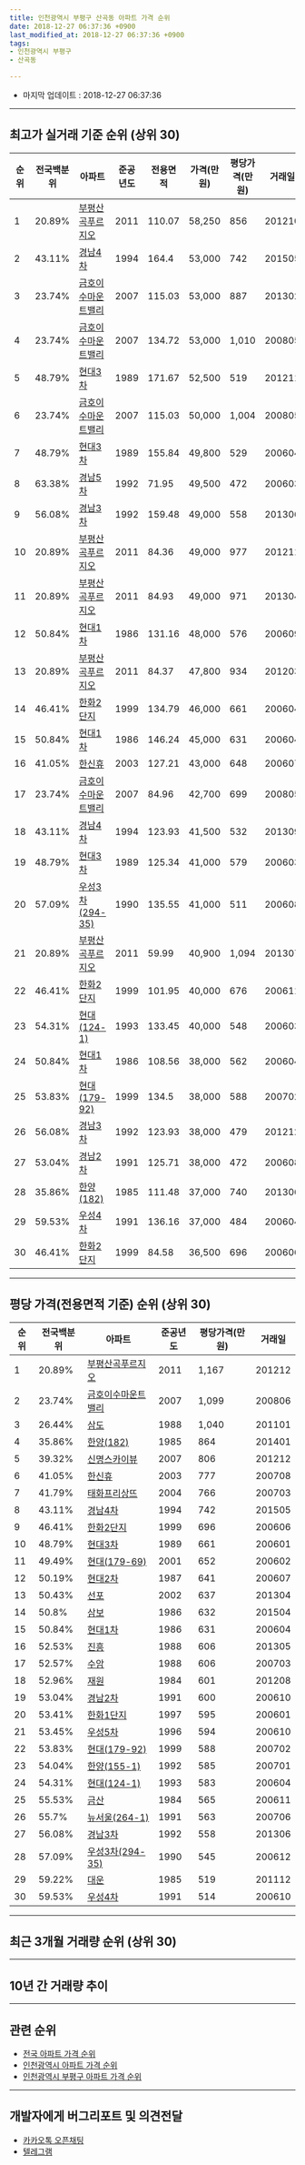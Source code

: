 ```yaml
---
title: 인천광역시 부평구 산곡동 아파트 가격 순위
date: 2018-12-27 06:37:36 +0900
last_modified_at: 2018-12-27 06:37:36 +0900
tags:
- 인천광역시 부평구
- 산곡동

---
```


* 마지막 업데이트 : 2018-12-27 06:37:36

---

## 최고가 실거래 기준 순위 (상위 30)


|순위|전국백분위|아파트|준공년도|전용면적|가격(만원)|평당가격(만원)|거래일|
|---|---|---|---|---|---|---|---|
|1|20.89%|[부평산곡푸르지오](https://search.naver.com/search.naver?query=%EC%9D%B8%EC%B2%9C%EA%B4%91%EC%97%AD%EC%8B%9C+%EB%B6%80%ED%8F%89%EA%B5%AC+%EC%82%B0%EA%B3%A1%EB%8F%99+%EB%B6%80%ED%8F%89%EC%82%B0%EA%B3%A1%ED%91%B8%EB%A5%B4%EC%A7%80%EC%98%A4)|2011|110.07|58,250|856|201210|
|2|43.11%|[경남4차](https://search.naver.com/search.naver?query=%EC%9D%B8%EC%B2%9C%EA%B4%91%EC%97%AD%EC%8B%9C+%EB%B6%80%ED%8F%89%EA%B5%AC+%EC%82%B0%EA%B3%A1%EB%8F%99+%EA%B2%BD%EB%82%A84%EC%B0%A8)|1994|164.4|53,000|742|201505|
|3|23.74%|[금호이수마운트밸리](https://search.naver.com/search.naver?query=%EC%9D%B8%EC%B2%9C%EA%B4%91%EC%97%AD%EC%8B%9C+%EB%B6%80%ED%8F%89%EA%B5%AC+%EC%82%B0%EA%B3%A1%EB%8F%99+%EA%B8%88%ED%98%B8%EC%9D%B4%EC%88%98%EB%A7%88%EC%9A%B4%ED%8A%B8%EB%B0%B8%EB%A6%AC)|2007|115.03|53,000|887|201302|
|4|23.74%|[금호이수마운트밸리](https://search.naver.com/search.naver?query=%EC%9D%B8%EC%B2%9C%EA%B4%91%EC%97%AD%EC%8B%9C+%EB%B6%80%ED%8F%89%EA%B5%AC+%EC%82%B0%EA%B3%A1%EB%8F%99+%EA%B8%88%ED%98%B8%EC%9D%B4%EC%88%98%EB%A7%88%EC%9A%B4%ED%8A%B8%EB%B0%B8%EB%A6%AC)|2007|134.72|53,000|1,010|200805|
|5|48.79%|[현대3차](https://search.naver.com/search.naver?query=%EC%9D%B8%EC%B2%9C%EA%B4%91%EC%97%AD%EC%8B%9C+%EB%B6%80%ED%8F%89%EA%B5%AC+%EC%82%B0%EA%B3%A1%EB%8F%99+%ED%98%84%EB%8C%803%EC%B0%A8)|1989|171.67|52,500|519|201211|
|6|23.74%|[금호이수마운트밸리](https://search.naver.com/search.naver?query=%EC%9D%B8%EC%B2%9C%EA%B4%91%EC%97%AD%EC%8B%9C+%EB%B6%80%ED%8F%89%EA%B5%AC+%EC%82%B0%EA%B3%A1%EB%8F%99+%EA%B8%88%ED%98%B8%EC%9D%B4%EC%88%98%EB%A7%88%EC%9A%B4%ED%8A%B8%EB%B0%B8%EB%A6%AC)|2007|115.03|50,000|1,004|200805|
|7|48.79%|[현대3차](https://search.naver.com/search.naver?query=%EC%9D%B8%EC%B2%9C%EA%B4%91%EC%97%AD%EC%8B%9C+%EB%B6%80%ED%8F%89%EA%B5%AC+%EC%82%B0%EA%B3%A1%EB%8F%99+%ED%98%84%EB%8C%803%EC%B0%A8)|1989|155.84|49,800|529|200604|
|8|63.38%|[경남5차](https://search.naver.com/search.naver?query=%EC%9D%B8%EC%B2%9C%EA%B4%91%EC%97%AD%EC%8B%9C+%EB%B6%80%ED%8F%89%EA%B5%AC+%EC%82%B0%EA%B3%A1%EB%8F%99+%EA%B2%BD%EB%82%A85%EC%B0%A8)|1992|71.95|49,500|472|200603|
|9|56.08%|[경남3차](https://search.naver.com/search.naver?query=%EC%9D%B8%EC%B2%9C%EA%B4%91%EC%97%AD%EC%8B%9C+%EB%B6%80%ED%8F%89%EA%B5%AC+%EC%82%B0%EA%B3%A1%EB%8F%99+%EA%B2%BD%EB%82%A83%EC%B0%A8)|1992|159.48|49,000|558|201306|
|10|20.89%|[부평산곡푸르지오](https://search.naver.com/search.naver?query=%EC%9D%B8%EC%B2%9C%EA%B4%91%EC%97%AD%EC%8B%9C+%EB%B6%80%ED%8F%89%EA%B5%AC+%EC%82%B0%EA%B3%A1%EB%8F%99+%EB%B6%80%ED%8F%89%EC%82%B0%EA%B3%A1%ED%91%B8%EB%A5%B4%EC%A7%80%EC%98%A4)|2011|84.36|49,000|977|201211|
|11|20.89%|[부평산곡푸르지오](https://search.naver.com/search.naver?query=%EC%9D%B8%EC%B2%9C%EA%B4%91%EC%97%AD%EC%8B%9C+%EB%B6%80%ED%8F%89%EA%B5%AC+%EC%82%B0%EA%B3%A1%EB%8F%99+%EB%B6%80%ED%8F%89%EC%82%B0%EA%B3%A1%ED%91%B8%EB%A5%B4%EC%A7%80%EC%98%A4)|2011|84.93|49,000|971|201304|
|12|50.84%|[현대1차](https://search.naver.com/search.naver?query=%EC%9D%B8%EC%B2%9C%EA%B4%91%EC%97%AD%EC%8B%9C+%EB%B6%80%ED%8F%89%EA%B5%AC+%EC%82%B0%EA%B3%A1%EB%8F%99+%ED%98%84%EB%8C%801%EC%B0%A8)|1986|131.16|48,000|576|200609|
|13|20.89%|[부평산곡푸르지오](https://search.naver.com/search.naver?query=%EC%9D%B8%EC%B2%9C%EA%B4%91%EC%97%AD%EC%8B%9C+%EB%B6%80%ED%8F%89%EA%B5%AC+%EC%82%B0%EA%B3%A1%EB%8F%99+%EB%B6%80%ED%8F%89%EC%82%B0%EA%B3%A1%ED%91%B8%EB%A5%B4%EC%A7%80%EC%98%A4)|2011|84.37|47,800|934|201203|
|14|46.41%|[한화2단지](https://search.naver.com/search.naver?query=%EC%9D%B8%EC%B2%9C%EA%B4%91%EC%97%AD%EC%8B%9C+%EB%B6%80%ED%8F%89%EA%B5%AC+%EC%82%B0%EA%B3%A1%EB%8F%99+%ED%95%9C%ED%99%942%EB%8B%A8%EC%A7%80)|1999|134.79|46,000|661|200604|
|15|50.84%|[현대1차](https://search.naver.com/search.naver?query=%EC%9D%B8%EC%B2%9C%EA%B4%91%EC%97%AD%EC%8B%9C+%EB%B6%80%ED%8F%89%EA%B5%AC+%EC%82%B0%EA%B3%A1%EB%8F%99+%ED%98%84%EB%8C%801%EC%B0%A8)|1986|146.24|45,000|631|200604|
|16|41.05%|[한신휴](https://search.naver.com/search.naver?query=%EC%9D%B8%EC%B2%9C%EA%B4%91%EC%97%AD%EC%8B%9C+%EB%B6%80%ED%8F%89%EA%B5%AC+%EC%82%B0%EA%B3%A1%EB%8F%99+%ED%95%9C%EC%8B%A0%ED%9C%B4)|2003|127.21|43,000|648|200607|
|17|23.74%|[금호이수마운트밸리](https://search.naver.com/search.naver?query=%EC%9D%B8%EC%B2%9C%EA%B4%91%EC%97%AD%EC%8B%9C+%EB%B6%80%ED%8F%89%EA%B5%AC+%EC%82%B0%EA%B3%A1%EB%8F%99+%EA%B8%88%ED%98%B8%EC%9D%B4%EC%88%98%EB%A7%88%EC%9A%B4%ED%8A%B8%EB%B0%B8%EB%A6%AC)|2007|84.96|42,700|699|200805|
|18|43.11%|[경남4차](https://search.naver.com/search.naver?query=%EC%9D%B8%EC%B2%9C%EA%B4%91%EC%97%AD%EC%8B%9C+%EB%B6%80%ED%8F%89%EA%B5%AC+%EC%82%B0%EA%B3%A1%EB%8F%99+%EA%B2%BD%EB%82%A84%EC%B0%A8)|1994|123.93|41,500|532|201309|
|19|48.79%|[현대3차](https://search.naver.com/search.naver?query=%EC%9D%B8%EC%B2%9C%EA%B4%91%EC%97%AD%EC%8B%9C+%EB%B6%80%ED%8F%89%EA%B5%AC+%EC%82%B0%EA%B3%A1%EB%8F%99+%ED%98%84%EB%8C%803%EC%B0%A8)|1989|125.34|41,000|579|200603|
|20|57.09%|[우성3차(294-35)](https://search.naver.com/search.naver?query=%EC%9D%B8%EC%B2%9C%EA%B4%91%EC%97%AD%EC%8B%9C+%EB%B6%80%ED%8F%89%EA%B5%AC+%EC%82%B0%EA%B3%A1%EB%8F%99+%EC%9A%B0%EC%84%B13%EC%B0%A8%28294-35%29)|1990|135.55|41,000|511|200608|
|21|20.89%|[부평산곡푸르지오](https://search.naver.com/search.naver?query=%EC%9D%B8%EC%B2%9C%EA%B4%91%EC%97%AD%EC%8B%9C+%EB%B6%80%ED%8F%89%EA%B5%AC+%EC%82%B0%EA%B3%A1%EB%8F%99+%EB%B6%80%ED%8F%89%EC%82%B0%EA%B3%A1%ED%91%B8%EB%A5%B4%EC%A7%80%EC%98%A4)|2011|59.99|40,900|1,094|201307|
|22|46.41%|[한화2단지](https://search.naver.com/search.naver?query=%EC%9D%B8%EC%B2%9C%EA%B4%91%EC%97%AD%EC%8B%9C+%EB%B6%80%ED%8F%89%EA%B5%AC+%EC%82%B0%EA%B3%A1%EB%8F%99+%ED%95%9C%ED%99%942%EB%8B%A8%EC%A7%80)|1999|101.95|40,000|676|200611|
|23|54.31%|[현대(124-1)](https://search.naver.com/search.naver?query=%EC%9D%B8%EC%B2%9C%EA%B4%91%EC%97%AD%EC%8B%9C+%EB%B6%80%ED%8F%89%EA%B5%AC+%EC%82%B0%EA%B3%A1%EB%8F%99+%ED%98%84%EB%8C%80%28124-1%29)|1993|133.45|40,000|548|200603|
|24|50.84%|[현대1차](https://search.naver.com/search.naver?query=%EC%9D%B8%EC%B2%9C%EA%B4%91%EC%97%AD%EC%8B%9C+%EB%B6%80%ED%8F%89%EA%B5%AC+%EC%82%B0%EA%B3%A1%EB%8F%99+%ED%98%84%EB%8C%801%EC%B0%A8)|1986|108.56|38,000|562|200604|
|25|53.83%|[현대(179-92)](https://search.naver.com/search.naver?query=%EC%9D%B8%EC%B2%9C%EA%B4%91%EC%97%AD%EC%8B%9C+%EB%B6%80%ED%8F%89%EA%B5%AC+%EC%82%B0%EA%B3%A1%EB%8F%99+%ED%98%84%EB%8C%80%28179-92%29)|1999|134.5|38,000|588|200702|
|26|56.08%|[경남3차](https://search.naver.com/search.naver?query=%EC%9D%B8%EC%B2%9C%EA%B4%91%EC%97%AD%EC%8B%9C+%EB%B6%80%ED%8F%89%EA%B5%AC+%EC%82%B0%EA%B3%A1%EB%8F%99+%EA%B2%BD%EB%82%A83%EC%B0%A8)|1992|123.93|38,000|479|201212|
|27|53.04%|[경남2차](https://search.naver.com/search.naver?query=%EC%9D%B8%EC%B2%9C%EA%B4%91%EC%97%AD%EC%8B%9C+%EB%B6%80%ED%8F%89%EA%B5%AC+%EC%82%B0%EA%B3%A1%EB%8F%99+%EA%B2%BD%EB%82%A82%EC%B0%A8)|1991|125.71|38,000|472|200608|
|28|35.86%|[한양(182)](https://search.naver.com/search.naver?query=%EC%9D%B8%EC%B2%9C%EA%B4%91%EC%97%AD%EC%8B%9C+%EB%B6%80%ED%8F%89%EA%B5%AC+%EC%82%B0%EA%B3%A1%EB%8F%99+%ED%95%9C%EC%96%91%28182%29)|1985|111.48|37,000|740|201306|
|29|59.53%|[우성4차](https://search.naver.com/search.naver?query=%EC%9D%B8%EC%B2%9C%EA%B4%91%EC%97%AD%EC%8B%9C+%EB%B6%80%ED%8F%89%EA%B5%AC+%EC%82%B0%EA%B3%A1%EB%8F%99+%EC%9A%B0%EC%84%B14%EC%B0%A8)|1991|136.16|37,000|484|200604|
|30|46.41%|[한화2단지](https://search.naver.com/search.naver?query=%EC%9D%B8%EC%B2%9C%EA%B4%91%EC%97%AD%EC%8B%9C+%EB%B6%80%ED%8F%89%EA%B5%AC+%EC%82%B0%EA%B3%A1%EB%8F%99+%ED%95%9C%ED%99%942%EB%8B%A8%EC%A7%80)|1999|84.58|36,500|696|200606|


---

## 평당 가격(전용면적 기준) 순위 (상위 30)


|순위|전국백분위|아파트|준공년도|평당가격(만원)|거래일|
|---|---|---|---|---|---|
|1|20.89%|[부평산곡푸르지오](https://search.naver.com/search.naver?query=%EC%9D%B8%EC%B2%9C%EA%B4%91%EC%97%AD%EC%8B%9C+%EB%B6%80%ED%8F%89%EA%B5%AC+%EC%82%B0%EA%B3%A1%EB%8F%99+%EB%B6%80%ED%8F%89%EC%82%B0%EA%B3%A1%ED%91%B8%EB%A5%B4%EC%A7%80%EC%98%A4)|2011|1,167|201212|
|2|23.74%|[금호이수마운트밸리](https://search.naver.com/search.naver?query=%EC%9D%B8%EC%B2%9C%EA%B4%91%EC%97%AD%EC%8B%9C+%EB%B6%80%ED%8F%89%EA%B5%AC+%EC%82%B0%EA%B3%A1%EB%8F%99+%EA%B8%88%ED%98%B8%EC%9D%B4%EC%88%98%EB%A7%88%EC%9A%B4%ED%8A%B8%EB%B0%B8%EB%A6%AC)|2007|1,099|200806|
|3|26.44%|[삼도](https://search.naver.com/search.naver?query=%EC%9D%B8%EC%B2%9C%EA%B4%91%EC%97%AD%EC%8B%9C+%EB%B6%80%ED%8F%89%EA%B5%AC+%EC%82%B0%EA%B3%A1%EB%8F%99+%EC%82%BC%EB%8F%84)|1988|1,040|201101|
|4|35.86%|[한양(182)](https://search.naver.com/search.naver?query=%EC%9D%B8%EC%B2%9C%EA%B4%91%EC%97%AD%EC%8B%9C+%EB%B6%80%ED%8F%89%EA%B5%AC+%EC%82%B0%EA%B3%A1%EB%8F%99+%ED%95%9C%EC%96%91%28182%29)|1985|864|201401|
|5|39.32%|[신명스카이뷰](https://search.naver.com/search.naver?query=%EC%9D%B8%EC%B2%9C%EA%B4%91%EC%97%AD%EC%8B%9C+%EB%B6%80%ED%8F%89%EA%B5%AC+%EC%82%B0%EA%B3%A1%EB%8F%99+%EC%8B%A0%EB%AA%85%EC%8A%A4%EC%B9%B4%EC%9D%B4%EB%B7%B0)|2007|806|201212|
|6|41.05%|[한신휴](https://search.naver.com/search.naver?query=%EC%9D%B8%EC%B2%9C%EA%B4%91%EC%97%AD%EC%8B%9C+%EB%B6%80%ED%8F%89%EA%B5%AC+%EC%82%B0%EA%B3%A1%EB%8F%99+%ED%95%9C%EC%8B%A0%ED%9C%B4)|2003|777|200708|
|7|41.79%|[태화프리상뜨](https://search.naver.com/search.naver?query=%EC%9D%B8%EC%B2%9C%EA%B4%91%EC%97%AD%EC%8B%9C+%EB%B6%80%ED%8F%89%EA%B5%AC+%EC%82%B0%EA%B3%A1%EB%8F%99+%ED%83%9C%ED%99%94%ED%94%84%EB%A6%AC%EC%83%81%EB%9C%A8)|2004|766|200703|
|8|43.11%|[경남4차](https://search.naver.com/search.naver?query=%EC%9D%B8%EC%B2%9C%EA%B4%91%EC%97%AD%EC%8B%9C+%EB%B6%80%ED%8F%89%EA%B5%AC+%EC%82%B0%EA%B3%A1%EB%8F%99+%EA%B2%BD%EB%82%A84%EC%B0%A8)|1994|742|201505|
|9|46.41%|[한화2단지](https://search.naver.com/search.naver?query=%EC%9D%B8%EC%B2%9C%EA%B4%91%EC%97%AD%EC%8B%9C+%EB%B6%80%ED%8F%89%EA%B5%AC+%EC%82%B0%EA%B3%A1%EB%8F%99+%ED%95%9C%ED%99%942%EB%8B%A8%EC%A7%80)|1999|696|200606|
|10|48.79%|[현대3차](https://search.naver.com/search.naver?query=%EC%9D%B8%EC%B2%9C%EA%B4%91%EC%97%AD%EC%8B%9C+%EB%B6%80%ED%8F%89%EA%B5%AC+%EC%82%B0%EA%B3%A1%EB%8F%99+%ED%98%84%EB%8C%803%EC%B0%A8)|1989|661|200601|
|11|49.49%|[현대(179-69)](https://search.naver.com/search.naver?query=%EC%9D%B8%EC%B2%9C%EA%B4%91%EC%97%AD%EC%8B%9C+%EB%B6%80%ED%8F%89%EA%B5%AC+%EC%82%B0%EA%B3%A1%EB%8F%99+%ED%98%84%EB%8C%80%28179-69%29)|2001|652|200602|
|12|50.19%|[현대2차](https://search.naver.com/search.naver?query=%EC%9D%B8%EC%B2%9C%EA%B4%91%EC%97%AD%EC%8B%9C+%EB%B6%80%ED%8F%89%EA%B5%AC+%EC%82%B0%EA%B3%A1%EB%8F%99+%ED%98%84%EB%8C%802%EC%B0%A8)|1987|641|200607|
|13|50.43%|[선포](https://search.naver.com/search.naver?query=%EC%9D%B8%EC%B2%9C%EA%B4%91%EC%97%AD%EC%8B%9C+%EB%B6%80%ED%8F%89%EA%B5%AC+%EC%82%B0%EA%B3%A1%EB%8F%99+%EC%84%A0%ED%8F%AC)|2002|637|201304|
|14|50.8%|[삼보](https://search.naver.com/search.naver?query=%EC%9D%B8%EC%B2%9C%EA%B4%91%EC%97%AD%EC%8B%9C+%EB%B6%80%ED%8F%89%EA%B5%AC+%EC%82%B0%EA%B3%A1%EB%8F%99+%EC%82%BC%EB%B3%B4)|1986|632|201504|
|15|50.84%|[현대1차](https://search.naver.com/search.naver?query=%EC%9D%B8%EC%B2%9C%EA%B4%91%EC%97%AD%EC%8B%9C+%EB%B6%80%ED%8F%89%EA%B5%AC+%EC%82%B0%EA%B3%A1%EB%8F%99+%ED%98%84%EB%8C%801%EC%B0%A8)|1986|631|200604|
|16|52.53%|[진흥](https://search.naver.com/search.naver?query=%EC%9D%B8%EC%B2%9C%EA%B4%91%EC%97%AD%EC%8B%9C+%EB%B6%80%ED%8F%89%EA%B5%AC+%EC%82%B0%EA%B3%A1%EB%8F%99+%EC%A7%84%ED%9D%A5)|1988|606|201305|
|17|52.57%|[수암](https://search.naver.com/search.naver?query=%EC%9D%B8%EC%B2%9C%EA%B4%91%EC%97%AD%EC%8B%9C+%EB%B6%80%ED%8F%89%EA%B5%AC+%EC%82%B0%EA%B3%A1%EB%8F%99+%EC%88%98%EC%95%94)|1988|606|200703|
|18|52.96%|[재원](https://search.naver.com/search.naver?query=%EC%9D%B8%EC%B2%9C%EA%B4%91%EC%97%AD%EC%8B%9C+%EB%B6%80%ED%8F%89%EA%B5%AC+%EC%82%B0%EA%B3%A1%EB%8F%99+%EC%9E%AC%EC%9B%90)|1984|601|201208|
|19|53.04%|[경남2차](https://search.naver.com/search.naver?query=%EC%9D%B8%EC%B2%9C%EA%B4%91%EC%97%AD%EC%8B%9C+%EB%B6%80%ED%8F%89%EA%B5%AC+%EC%82%B0%EA%B3%A1%EB%8F%99+%EA%B2%BD%EB%82%A82%EC%B0%A8)|1991|600|200610|
|20|53.41%|[한화1단지](https://search.naver.com/search.naver?query=%EC%9D%B8%EC%B2%9C%EA%B4%91%EC%97%AD%EC%8B%9C+%EB%B6%80%ED%8F%89%EA%B5%AC+%EC%82%B0%EA%B3%A1%EB%8F%99+%ED%95%9C%ED%99%941%EB%8B%A8%EC%A7%80)|1997|595|200601|
|21|53.45%|[우성5차](https://search.naver.com/search.naver?query=%EC%9D%B8%EC%B2%9C%EA%B4%91%EC%97%AD%EC%8B%9C+%EB%B6%80%ED%8F%89%EA%B5%AC+%EC%82%B0%EA%B3%A1%EB%8F%99+%EC%9A%B0%EC%84%B15%EC%B0%A8)|1996|594|200610|
|22|53.83%|[현대(179-92)](https://search.naver.com/search.naver?query=%EC%9D%B8%EC%B2%9C%EA%B4%91%EC%97%AD%EC%8B%9C+%EB%B6%80%ED%8F%89%EA%B5%AC+%EC%82%B0%EA%B3%A1%EB%8F%99+%ED%98%84%EB%8C%80%28179-92%29)|1999|588|200702|
|23|54.04%|[한양(155-1)](https://search.naver.com/search.naver?query=%EC%9D%B8%EC%B2%9C%EA%B4%91%EC%97%AD%EC%8B%9C+%EB%B6%80%ED%8F%89%EA%B5%AC+%EC%82%B0%EA%B3%A1%EB%8F%99+%ED%95%9C%EC%96%91%28155-1%29)|1992|585|200701|
|24|54.31%|[현대(124-1)](https://search.naver.com/search.naver?query=%EC%9D%B8%EC%B2%9C%EA%B4%91%EC%97%AD%EC%8B%9C+%EB%B6%80%ED%8F%89%EA%B5%AC+%EC%82%B0%EA%B3%A1%EB%8F%99+%ED%98%84%EB%8C%80%28124-1%29)|1993|583|200604|
|25|55.53%|[금산](https://search.naver.com/search.naver?query=%EC%9D%B8%EC%B2%9C%EA%B4%91%EC%97%AD%EC%8B%9C+%EB%B6%80%ED%8F%89%EA%B5%AC+%EC%82%B0%EA%B3%A1%EB%8F%99+%EA%B8%88%EC%82%B0)|1984|565|200611|
|26|55.7%|[뉴서울(264-1)](https://search.naver.com/search.naver?query=%EC%9D%B8%EC%B2%9C%EA%B4%91%EC%97%AD%EC%8B%9C+%EB%B6%80%ED%8F%89%EA%B5%AC+%EC%82%B0%EA%B3%A1%EB%8F%99+%EB%89%B4%EC%84%9C%EC%9A%B8%28264-1%29)|1991|563|200706|
|27|56.08%|[경남3차](https://search.naver.com/search.naver?query=%EC%9D%B8%EC%B2%9C%EA%B4%91%EC%97%AD%EC%8B%9C+%EB%B6%80%ED%8F%89%EA%B5%AC+%EC%82%B0%EA%B3%A1%EB%8F%99+%EA%B2%BD%EB%82%A83%EC%B0%A8)|1992|558|201306|
|28|57.09%|[우성3차(294-35)](https://search.naver.com/search.naver?query=%EC%9D%B8%EC%B2%9C%EA%B4%91%EC%97%AD%EC%8B%9C+%EB%B6%80%ED%8F%89%EA%B5%AC+%EC%82%B0%EA%B3%A1%EB%8F%99+%EC%9A%B0%EC%84%B13%EC%B0%A8%28294-35%29)|1990|545|200612|
|29|59.22%|[대운](https://search.naver.com/search.naver?query=%EC%9D%B8%EC%B2%9C%EA%B4%91%EC%97%AD%EC%8B%9C+%EB%B6%80%ED%8F%89%EA%B5%AC+%EC%82%B0%EA%B3%A1%EB%8F%99+%EB%8C%80%EC%9A%B4)|1985|519|201112|
|30|59.53%|[우성4차](https://search.naver.com/search.naver?query=%EC%9D%B8%EC%B2%9C%EA%B4%91%EC%97%AD%EC%8B%9C+%EB%B6%80%ED%8F%89%EA%B5%AC+%EC%82%B0%EA%B3%A1%EB%8F%99+%EC%9A%B0%EC%84%B14%EC%B0%A8)|1991|514|200610|


---

## 최근 3개월 거래량 순위 (상위 30)


<div style="width:100%;">
    <canvas id="deal_count_ranking" height="390"></canvas>
</div>


<script>
new Chart(document.getElementById("deal_count_ranking"), {
    type: 'horizontalBar',
    data: {
        labels: ['우성1차2차(294-35)', '현대1차', '한화1단지', '현대2차', '한화2단지', '금호이수마운트밸리', '우성3차(294-35)', '경남1차', '부평산곡푸르지오', '경남3차', '한신휴', '경남2차', '한양(182)', '현대(124-1)', '경남4차', '한신(137-8)', '무지개', '부성', '진흥', '우성4차', '한신(137-3)', '경남5차', '한양(155-1)', '뉴서울(255-1)', '동원(82-36)', '동원(82-116)', '인우', '신명스카이뷰', '현대(179-92)', '수암'],
        datasets: [{
            label: '실거래 수',
            data: [54, 29, 22, 22, 17, 17, 15, 10, 10, 9, 9, 8, 7, 6, 6, 6, 6, 5, 4, 4, 4, 4, 4, 3, 2, 2, 2, 2, 1, 1],
            borderColor: "rgba(255, 0, 128, 1)",
            backgroundColor: "rgba(255, 0, 128, 0.5)",
            fill: false,
        }]
    },
    options: {
        responsive: true,
        title: {
            display: true,
            text: '최근 3개월 거래량 순위'
        },
        tooltips: {
            mode: 'index',
            intersect: false,
            callbacks: {
                title: function(tooltipItems, data) {
                    return "실거래 수:";
                },
                label: function(tooltipItem, data) {
                    return data.labels[tooltipItem.index] + ": " + tooltipItem.xLabel;
                }
            }
        },
        hover: {
            mode: 'nearest',
            intersect: true
        },
        scales: {
            xAxes: [{
                display: true,
                scaleLabel: {
                    display: true,
                    labelString: '실거래 수'
                },
                ticks: {
                    suggestedMin: 0,
                }
            }],
            yAxes: [{
                display: true,
                ticks: {
                    autoSkip: false,
                    callback: function(value, index, values) {
                        if (value.length > 15)
                            return value.substr(0, 13) + "...";
                        else
                            return value;
                    }
                },
                scaleLabel: {
                    display: false,
                }
            }]
        }
    }
});

</script>


---

## 10년 간 거래량 추이


<div style="width:100%;">
    <canvas id="deal_progress" height="250"></canvas>
</div>

<script>
new Chart(document.getElementById("deal_progress"), {
    type: 'line',
    data: {
        labels: ['200812','200901','200902','200903','200904','200905','200906','200907','200908','200909','200910','200911','200912','201001','201002','201003','201004','201005','201006','201007','201008','201009','201010','201011','201012','201101','201102','201103','201104','201105','201106','201107','201108','201109','201110','201111','201112','201201','201202','201203','201204','201205','201206','201207','201208','201209','201210','201211','201212','201301','201302','201303','201304','201305','201306','201307','201308','201309','201310','201311','201312','201401','201402','201403','201404','201405','201406','201407','201408','201409','201410','201411','201412','201501','201502','201503','201504','201505','201506','201507','201508','201509','201510','201511','201512','201601','201602','201603','201604','201605','201606','201607','201608','201609','201610','201611','201612','201701','201702','201703','201704','201705','201706','201707','201708','201709','201710','201711','201712','201801','201802','201803','201804','201805','201806','201807','201808','201809','201810','201811','201812'],
        datasets: [{
            label: '실거래 수',
            pointRadius: 1,
            data: [16, 32, 59, 57, 87, 95, 118, 120, 140, 109, 83, 46, 75, 78, 61, 90, 55, 55, 52, 63, 55, 71, 101, 96, 91, 123, 115, 110, 72, 98, 74, 73, 90, 68, 96, 73, 62, 58, 123, 104, 90, 78, 73, 52, 56, 103, 123, 92, 67, 69, 113, 172, 174, 190, 151, 88, 157, 215, 187, 128, 125, 150, 163, 170, 134, 114, 131, 125, 185, 201, 175, 138, 107, 176, 161, 359, 244, 178, 203, 182, 190, 181, 173, 99, 57, 74, 96, 141, 144, 153, 198, 214, 190, 193, 196, 110, 101, 65, 97, 148, 184, 179, 169, 195, 128, 123, 95, 118, 72, 76, 97, 123, 95, 73, 89, 80, 135, 140, 228, 63, 13],
            borderColor: "rgba(255, 201, 14, 1)",
            backgroundColor: "rgba(255, 201, 14, 0.5)",
            fill: true,
        }]
    },
    options: {
        responsive: true,
        title: {
            display: true,
            text: '10년간 거래량 추이'
        },
        tooltips: {
            mode: 'index',
            intersect: false,
        },
        hover: {
            mode: 'nearest',
            intersect: true
        },
        scales: {
            xAxes: [{
                display: true,
                scaleLabel: {
                    display: true,
                    labelString: '년/월'
                }
            }],
            yAxes: [{
                display: true,
                ticks: {
                    suggestedMin: 0,
                },
                scaleLabel: {
                    display: true,
                    labelString: '실거래 수'
                }
            }]
        }
    }
});

</script>


---

## 관련 순위

- [전국 아파트 가격 순위](https://inasie.github.io/apt-ranking/전국)
- [인천광역시 아파트 가격 순위](https://inasie.github.io/apt-ranking/인천광역시)
- [인천광역시 부평구 아파트 가격 순위](https://inasie.github.io/apt-ranking/인천광역시-부평구)


---

## 개발자에게 버그리포트 및 의견전달

- [카카오톡 오픈채팅](https://open.kakao.com/o/gLJUAP4)
- [텔레그램](https://t.me/inasie)

